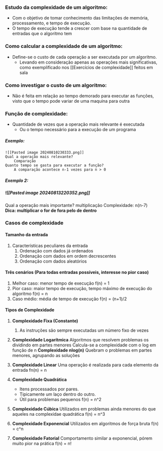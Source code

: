 ### Estudo da complexidade de um algoritmo:
- Com o objetivo de tomar conhecimento das limitações de memória, processamento, e tempo de execução. 
- O tempo de execução tende a crescer com base na quantidade de entradas que o algoritmo tem
### Como calcular a complexidade de um algoritmo:
- Define-se o custo de cada operação a ser executada por um algoritmo. 
	- Levando em consideração apenas as operações mais significativas, como exemplificado nos [[Exercícios de complexidade]] feitos em sala
### Como investigar o custo de um algoritmo:
- Não é feita em relação ao tempo demorado para executar as funções, visto que o tempo pode variar de uma maquina para outra
### Função de complexidade:
- Quantidade de vezes que a operação mais relevante é executada
	- Ou o tempo necessário para a execução de um programa
##### Exemplo:
	![[Pasted image 20240810230333.png]]
	Qual a operação mais relevante?
		Comparação
	Quanto tempo se gasta para executar a função?
		A comparação acontece n-1 vezes para n > 0
##### Exemplo 2:
##### ![[Pasted image 20240813220352.png]]
Qual a operação mais importante?
	multiplicação
Complexidade:
	n(n-7)
	**Dica: multiplicar o for de fora pelo de dentro**

### Casos de complexidade
#### Tamanho da entrada
1. Características peculiares da entrada
	1. Ordenação com dados já ordenados
	2. Ordenação com dados em ordem decrescentes
	3. Ordenação com dados aleatórios
#### Três cenários (Para todas entradas possíveis, interesse no pior caso)
1. Melhor caso: menor tempo de execução
	f(n) = 1
2. Pior caso: maior tempo de execução, tempo máximo de execução do algoritmo
	f(n) = n
3. Caso médio: média de tempo de execução
	f(n) = (n+1)/2	
#### Tipos de Complexidade
1. **Complexidade Fixa (Constante)**
	1. As instruções são sempre executadas um número fixo de vezes
	
2. **Complexidade Logarítmica**
	Algoritmos que resolvem problemas os dividindo em partes menores
	Calcula-se a complexidade com o log em função de n
	**Complexidade nlog(n)**
		Quebram o problemas em partes menores, agrupando as soluções
		
3. **Complexidade Linear**
	Uma operação é realizada para cada elemento da entrada
		fn(n) = n
	
4. **Complexidade Quadrática**
	- Itens processados por pares. 
	- Tipicamente um laço dentro do outro. 
	- Útil para problemas pequenos
		f(n) = n^2
	
5. **Complexidade Cúbica**
	Utilizados em problemas ainda menores do que aqueles na complexidae quadrática
		f(n) = n^3
	
6. **Complexidade Exponencial**
	Utilizados em algoritmos de força bruta
		f(n) = c^n
	
7. **Complexidade Fatorial**
	Comportamento similar a exponencial, pórem muito pior na prática
		f(n) = n!
